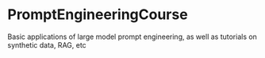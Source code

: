 # PromptEngineeringCourse
Basic applications of large model prompt engineering, as well as tutorials on synthetic data, RAG, etc
